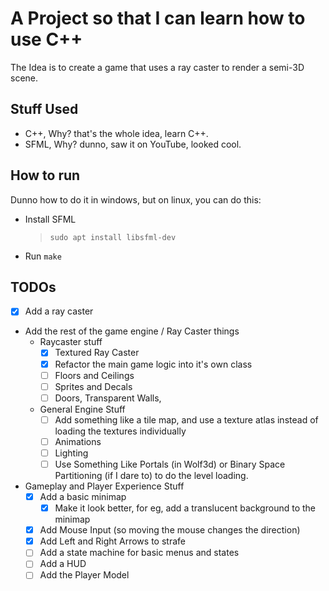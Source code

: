 # A Project so that I can learn how to use C++

The Idea is to create a game that uses a ray caster to render a semi-3D scene.

## Stuff Used

- C++, Why? that's the whole idea, learn C++.
- SFML, Why? dunno, saw it on YouTube, looked cool.

## How to run

Dunno how to do it in windows, but on linux, you can do this:

- Install SFML
  > `sudo apt install libsfml-dev`
- Run `make`

## TODOs

- [x] Add a ray caster
- Add the rest of the game engine / Ray Caster things
  - Raycaster stuff
    - [x] Textured Ray Caster
    - [x] Refactor the main game logic into it's own class
    - [ ] Floors and Ceilings
    - [ ] Sprites and Decals
    - [ ] Doors, Transparent Walls,
  - General Engine Stuff
    - [ ] Add something like a tile map, and use a texture atlas instead of loading the textures individually
    - [ ] Animations
    - [ ] Lighting
    - [ ] Use Something Like Portals (in Wolf3d) or Binary Space Partitioning (if I dare to) to do the level loading.
- Gameplay and Player Experience Stuff
  - [x] Add a basic minimap
    - [x] Make it look better, for eg, add a translucent background to the minimap
  - [x] Add Mouse Input (so moving the mouse changes the direction)
  - [x] Add Left and Right Arrows to strafe
  - [ ] Add a state machine for basic menus and states
  - [ ] Add a HUD
  - [ ] Add the Player Model
